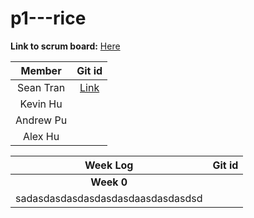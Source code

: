 # p1---rice

**Link to scrum board:** [Here](https://github.com/sgtran/p1---rice/projects/1)

| **Member** | **Git id** |
| :---:   | :-: |
| Sean Tran | [Link](https://github.com/sgtran) |
| Kevin Hu |  |
| Andrew Pu | |
| Alex Hu | |

| **Week Log** | **Git id** |
| :---:   | :-: |
| **Week 0**|
 sadasdasdasdasdasdasdaasdasdasdsd|
